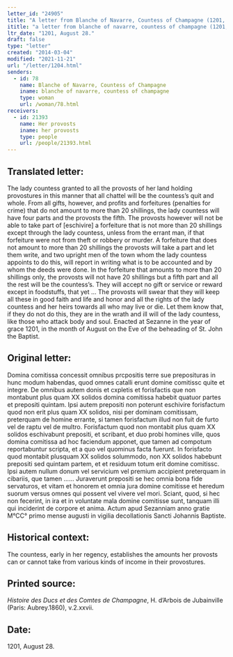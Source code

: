 ```yaml
---
letter_id: "24905"
title: "A letter from Blanche of Navarre, Countess of Champagne (1201, August 28.)"
ititle: "a letter from blanche of navarre, countess of champagne (1201, august 28.)"
ltr_date: "1201, August 28."
draft: false
type: "letter"
created: "2014-03-04"
modified: "2021-11-21"
url: "/letter/1204.html"
senders:
  - id: 78
    name: Blanche of Navarre, Countess of Champagne
    iname: blanche of navarre, countess of champagne
    type: woman
    url: /woman/78.html
receivers:
  - id: 21393
    name: Her provosts
    iname: her provosts
    type: people
    url: /people/21393.html
---
```

<h2> Translated letter:</h2>The lady countess granted to all the provosts of her land holding provostures in this manner that all chattel will be the countess’s quit and whole.  From all gifts, however, and profits and forfeitures (penalties for crime) that  do not amount to more than 20 shillings, the lady countess will have four parts and the provosts the fifth.  The provosts however will not be able to take part of [eschivire] a forfeiture that is not more than 20 shillings except through the lady countess, unless from the errant man, if that forfeiture were not from theft or  robbery or murder.  A forfeiture that does not amount to more than 20 shillings the provosts will take a part and let them write, and two upright men of the town whom the lady countess appoints to do this, will report in writing what is to be accounted and by whom the deeds were done.  In the forfeiture that amounts to more than 20 shillings only, the provosts will not have 20 shillings but a fifth part and all the rest will be the countess’s.  They will accept no gift or service or reward except in foodstuffs, that yet …  The provosts will swear that they will keep all these in good faith and life and honor and all the rights of the lady countess and her heirs towards all who may live or die.  Let them know that, if they do not do this, they are in the wrath and ill will of the lady countess, like those who attack body and soul.
Enacted at Sezanne in the year of grace 1201, in the month of August on the Eve of the beheading of St. John the Baptist.
<h2 class="mt-4"> Original letter:</h2>Domina comitissa concessit omnibus prcpositis terre sue preposituras in hunc modum habendas, quod omnes catalli erunt domine comitissc quite et integre. De omnibus autem donis et cxpletis et forisfactis que non montabunt plus quam XX solidos domina comitissa habebit quatuor partes et prepositi quintam. Ipsi autem prepositi non poterunt eschivire forisfactum quod non erit plus quam XX solidos, nisi per dominam comitissam, preterquam de homine errante, si tamen forisfactum illud non fuit de furto vel de raptu vel de multro. Forisfactum quod non montabit plus quam XX solidos eschivabunt prepositi, et scribant, et duo probi homines ville, quos domina comitissa ad hoc faciendum apponet, que tamen ad compotum reportabuntur scripta, et a quo vel quominus facta fuerunt. In forisfacto quod montabit plusquam XX solidos solummodo, non XX solidos habebunt prepositi sed quintam partem, et et residuum totum erit domine comitissc. Ipsi autem nullum donum vel servicium vel premium accipient preterquam in cibariis, que tamen ……	Juraverunt prepositi se hec omnia bona fide servaturos, et vitam et honorem et omnia jura domine comitisse et heredum suorum versus omnes qui possent vel vivere vel mori. Sciant, quod, si hec non fecerint, in ira et in voluntate mala domine comitisse sunt, tanquam illi qui inciderint de corpore et anima.
Actum apud Sezanniam anno gratie M°CC° primo mense augusti in vigilia decollationis Sancti Johannis Baptiste.
<h2 class="mt-4"> Historical context:</h2>The countess, early in her regency, establishes the amounts her provosts can or cannot take from various kinds of income in their provostures.
<h2 class="mt-4"> Printed source:</h2><p><em>Histoire des Ducs et des Comtes de Champagne</em>, H. d’Arbois de Jubainville (Paris: Aubrey.1860), v.2.xxvii.</p><h2 class="mt-4"> Date:</h2>1201, August 28.
